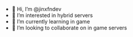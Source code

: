 - 👋 Hi, I’m @jinxfndev
- 👀 I’m interested in hybrid servers
- 🌱 I’m currently learning in game
- 💞️ I’m looking to collaborate on in game servers

<!---
jinxfndev/jinxfndev is a ✨ special ✨ repository because its `README.md` (this file) appears on your GitHub profile.
You can click the Preview link to take a look at your changes.
--->
